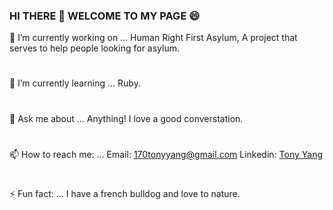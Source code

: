 ### HI THERE 👋 WELCOME TO MY PAGE 😄


🔭 I’m currently working on ... Human Right First Asylum, A project that serves to help people looking for asylum.
#
🌱 I’m currently learning ... Ruby.
#
💬 Ask me about ... Anything! I love a good converstation.
#
📫 How to reach me: ... Email: 170tonyyang@gmail.com  Linkedin: <a href="https://www.linkedin.com/in/tony-yang-b3318985/"> Tony Yang </a>
#
⚡ Fun fact: ... I have a french bulldog and love to nature.

